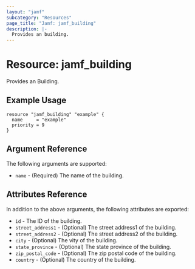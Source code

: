 ```yaml
---
layout: "jamf"
subcategory: "Resources"
page_title: "Jamf: jamf_building"
description: |-
  Provides an building.
---
```


# Resource: jamf_building

Provides an Building.

## Example Usage

```hcl
resource "jamf_building" "example" {
  name     = "example"
  priority = 9
}
```

## Argument Reference

The following arguments are supported:

* `name` - (Required) The name of the building.

## Attributes Reference

In addition to the above arguments, the following attributes are exported:

* `id` - The ID of the building.
* `street_address1` - (Optional) The street address1 of the building.
* `street_address2` - (Optional) The street address2 of the building.
* `city` - (Optional) The vity of the building.
* `state_province` - (Optional) The state province of the building. 
* `zip_postal_code` - (Optional) The zip postal code of the building.
* `country` - (Optional) The country of the building.
